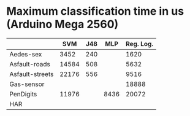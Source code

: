 # Maximum classification time in us (Arduino Mega 2560)
|                 | SVM   | J48 | MLP  | Reg. Log. |
|-----------------|-------|-----|------|-----------|
| Aedes-sex       | 3452  | 240 |      | 1620      |
| Asfault-roads   | 14584 | 508 |      | 5632      |
| Asfault-streets | 22176 | 556 |      | 9516      |
| Gas-sensor      |       |     |      | 18888     |
| PenDigits       | 11976 |     | 8436 | 20072     |
| HAR             |       |     |      |           |
